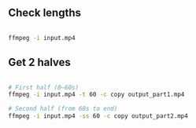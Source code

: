 ## Check lengths

```sh

ffmpeg -i input.mp4


```

## Get 2 halves

```sh

# First half (0–60s)
ffmpeg -i input.mp4 -t 60 -c copy output_part1.mp4

# Second half (from 60s to end)
ffmpeg -i input.mp4 -ss 60 -c copy output_part2.mp4



```